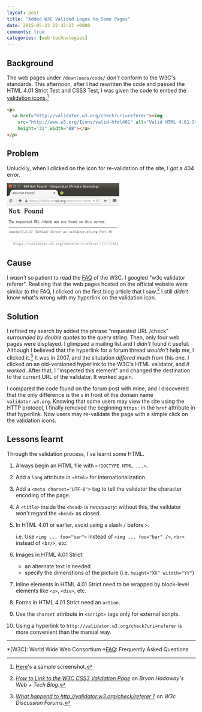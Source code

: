 ```yaml
---
layout: post
title: "Added W3C Valided Logos to Some Pages"
date: 2015-05-23 22:42:17 +0800
comments: true
categories: [web technologies]
---
```


Background
---

The web pages under `/downloads/code/` *don't* conform to the W3C's
standards.  This afternoon, after I had rewritten the code and passed
the HTML 4.01 Strict Test and CSS3 Test, I was given the code to embed
the [validation icons][valid_icons].[^samp_pic]

``` html HTML code for embedding the validation icon for HTML 4.01 Strict
<p>
  <a href="http://validator.w3.org/check?uri=referer"><img
    src="http://www.w3.org/Icons/valid-html401" alt="Valid HTML 4.01 Strict"
    height="31" width="88"></a>
</p>
```

Problem
---

Unluckily, when I clicked on the icon for re-validation of the site, I
*got* a 404 error.

<picture class="fancybox" title="404 Not Found">
  <source srcset="/images/posts/W3C/err497.png"
    media="(min-width: 497px)"></source>
  <img alt="404 not found" src="/images/posts/W3C/err300.png" />
</picture>

<!-- more -->

Cause
---

I *wasn't* so patient to read the [FAQ] of the W3C.  I googled "w3c
validator referer".  Realising that the web pages hosted on the
official website were similar to the FAQ, I clicked on the first blog
article that I saw.[^1st_blog]  I still *didn't* know what's wrong
with my hyperlink on the validation icon.

Solution
---

I refined my search by added the phrase "requested URL /check"
*surrounded by double quotes* to the query string.  Then, only four
web pages were displayed.  I glimpsed a mailing list and I *didn't*
found it useful.  Although I believed that the hyperlink for a forum
thread *wouldn't* help me, I clicked it.[^forum]  It was in 2007, and
the situtation *differed* much from this one.  I clicked on an
old-versioned hyperlink to the W3C's HTML validator, and *it worked*.
After that, I "inspected this element" and changed the destination to
the current URL of the validator.  It worked again.

I compared the code found on the forum post with mine, and I
discovered that the only difference is the `s` in front of the domain
name `validator.w3.org`.  Knowing that some users may view the site
using the HTTP protocol, I finally removed the beginning `https:` in
the `href` attribute in that hyperlink.  Now users may re-validate the
page with a simple click on the validation icons.

Lessons learnt
---

Through the validation process, I've learnt some HTML.

1. Always begin an HTML file with `<!DOCTYPE HTML ...>`.
2. Add a `lang` attribute in `<html>` for internationalization.
3. Add a `<meta charset="UTF-8">` tag to tell the validator the
character encoding of the page.
4. A `<title>` inside the `<head>` is *necessary*: without this, the
vaildator *won't* regard the `<head>` as closed.
5. In HTML 4.01 or earlier, avoid using a slash `/` before `>`.

    i.e. Use `<img ... foo="bar">` instead of `<img ... foo="bar" />`,
    `<br>` instead of `<br/>`, etc.

6. Images in HTML 4.01 Strict:

    - an alternate text is needed
    - specify the dimenstions of the picture (i.e. `height="XX"
        witdth="YY"`)

7. Inline elements in HTML 4.01 Strict need to be wrapped by
block-level elements like `<p>`, `<div>`, etc.
8. Forms in HTML 4.01 Strict need an `action`.
9. Use the `charset` attribute in `<script>` tags only for external
scripts.
10. Using a hyperlink to `http://validator.w3.org/check?uri=referer` is
more convenient than the manual way.

---
[^samp_pic]: [Here]'s a sample screenshot.
[^1st_blog]:
    [*How to Link to the W3C CSS3 Validation Page*][blog] on *Bryan
    Hadaway's Web + Tech Blog*.

[^forum]:
    [*What happend to http://validator.w3.org/check/referer ?*][forum]
    on *W3c Discussion Forums*.

[valid_icons]: http://www.w3.org/QA/Tools/Icons
[Here]: /images/posts/W3C/valid_code.png
[FAQ]: http://validator.w3.org/docs/help.html#faq-referer
[blog]: http://bryanhadaway.com/how-to-link-to-the-w3c-css3-validation-page/
[forum]: http://t29233.org-w3c-validator.w3ctalk.info/what-happend-to-http-validator-w3-org-check-referer-t29233.html#91166

*[W3C]: World Wide Web Consortium
*[FAQ]: Frequently Asked Questions
